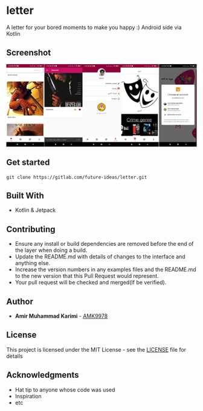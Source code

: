 # letter
A letter for your bored moments to make you happy :)
Android side via Kotlin

## Screenshot
<p align="center"><img align="center" src="./Screenshot_2020-06-29-23-37-28-748_com.fidea.letter.jpg?raw=true." alt="Spire the Hare" title="ScreenShot1" width="900px"></p>

## Get started

```
git clone https://gitlab.com/future-ideas/letter.git
```

## Built With

* Kotlin & Jetpack

## Contributing

* Ensure any install or build dependencies are removed before the end of the layer when doing a build.
* Update the README.md with details of changes to the interface and anything else.
* Increase the version numbers in any examples files and the README.md to the new version that this Pull Request would represent.
* Your pull request will be checked and merged(If be verified).

## Author

* **Amir Muhammad Karimi** - [AMK9978](https://github.com/amk9978)

## License

This project is licensed under the MIT License - see the [LICENSE](LICENSE) file for details

## Acknowledgments

* Hat tip to anyone whose code was used
* Inspiration
* etc